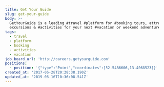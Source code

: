 ```yaml
---
title: Get Your Guide
slug: get-your-guide
body: >-
  GetYourGuide is a leading #travel #platform for #booking tours, attractions,
  excursions & #activities for your next #vacation or weekend adventure
tags:
  - travel
  - platform
  - booking
  - activities
  - vacation
job_board_url: 'http://careers.getyourguide.com'
positions:
  - position: '{"type":"Point","coordinates":[52.5486606,13.4068523]}'
created_at: '2017-06-28T20:28:38.190Z'
updated_at: '2019-06-16T10:36:08.541Z'
---
```


